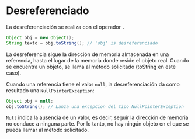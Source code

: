 # Desreferenciado

La desreferenciación se realiza con el operador **.**

```java
Object obj = new Object();
String texto = obj.toString(); // 'obj' is desreferenciado
```

La desreferencia sigue la dirección de memoria almacenada en una referencia,
hasta el lugar de la memoria donde reside el objeto real. Cuando se encuentra un objeto, se llama al método solicitado (toString en este caso).

Cuando una referencia tiene el valor `null`, la desreferenciación da como resultado una `NullPointerException`:

```java
Object obj = null;
obj.toString(); // Lanza una excepcion del tipo NullPointerException
```

`Null` indica la ausencia de un valor, es decir, seguir la dirección de memoria no conduce a ninguna parte.
Por lo tanto, no hay ningún objeto en el que se pueda llamar al método solicitado.